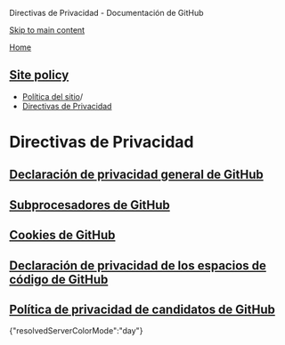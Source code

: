 Directivas de Privacidad - Documentación de GitHub

[Skip to main content](#main-content)

[Home](/es)

[Site policy](/es/site-policy)
----------

* [Política del sitio](/es/site-policy)/
* [Directivas de Privacidad](/es/site-policy/privacy-policies)

Directivas de Privacidad
==========

[Declaración de privacidad general de GitHub](/es/site-policy/privacy-policies/github-general-privacy-statement)
----------

[Subprocesadores de GitHub](/es/site-policy/privacy-policies/github-subprocessors)
----------

[Cookies de GitHub](/es/site-policy/privacy-policies/github-cookies)
----------

[Declaración de privacidad de los espacios de código de GitHub](/es/site-policy/privacy-policies/github-codespaces-privacy-statement)
----------

[Política de privacidad de candidatos de GitHub](/es/site-policy/privacy-policies/github-candidate-privacy-policy)
----------

{"resolvedServerColorMode":"day"}
